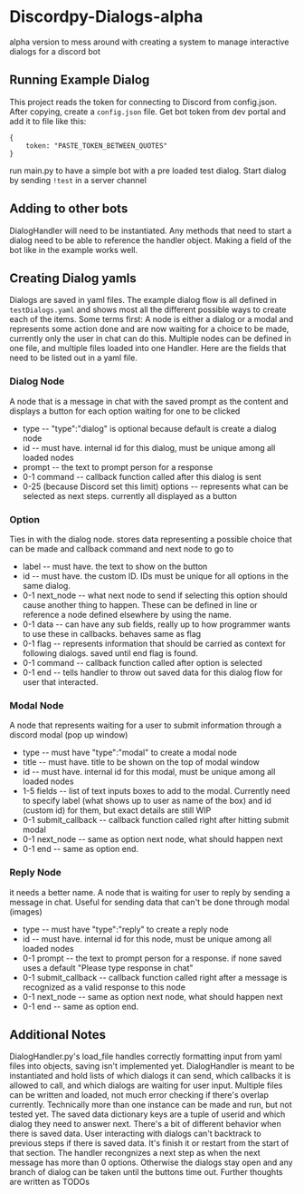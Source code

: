 # Discordpy-Dialogs-alpha
alpha version to mess around with creating a system to manage interactive dialogs for a discord bot


## Running Example Dialog
This project reads the token for connecting to Discord from config.json. After copying, create a `config.json` file. Get bot token from dev portal and add it to file like this:
```
{
    token: "PASTE_TOKEN_BETWEEN_QUOTES"
}
```
run main.py to have a simple bot with a pre loaded test dialog. Start dialog by sending `!test` in a server channel


## Adding to other bots
DialogHandler will need to be instantiated. Any methods that need to start a dialog need to be able to reference the handler object. Making a field of the bot like in the example works well.

## Creating Dialog yamls
Dialogs are saved in yaml files. The example dialog flow is all defined in `testDialogs.yaml` and shows most all the different possible ways to create each of the items. Some terms first: A node is either a dialog or a modal and represents some action done and are now waiting for a choice to be made, currently only the user in chat can do this. Multiple nodes can be defined in one file, and multiple files loaded into one Handler. Here are the fields that need to be listed out in a yaml file.

### Dialog Node
A node that is a message in chat with the saved prompt as the content and displays a button for each option waiting for one to be clicked
* type -- "type":"dialog" is optional because default is create a dialog node
* id  -- must have. internal id for this dialog, must be unique among all loaded nodes
* prompt -- the text to prompt person for a response
* 0-1 command -- callback function called after this dialog is sent
* 0-25 (because Discord set this limit) options -- represents what can be selected as next steps. currently all displayed as a button

### Option
Ties in with the dialog node. stores data representing a possible choice that can be made and callback command and next node to go to
* label -- must have. the text to show on the button
* id -- must have. the custom ID. IDs must be unique for all options in the same dialog. 
* 0-1 next_node -- what next node to send if selecting this option should cause another thing to happen. These can be defined in line or reference a node defined elsewhere by using the name.
* 0-1 data -- can have any sub fields, really up to how programmer wants to use these in callbacks. behaves same as flag
* 0-1 flag -- represents information that should be carried as context for following dialogs. saved until end flag is found.
* 0-1 command -- callback function called after option is selected
* 0-1 end -- tells handler to throw out saved data for this dialog flow for user that interacted.

### Modal Node
A node that represents waiting for a user to submit information through a discord modal (pop up window)
* type -- must have "type":"modal" to create a modal node
* title -- must have. title to be shown on the top of modal window
* id -- must have. internal id for this modal, must be unique among all loaded nodes
* 1-5 fields -- list of text inputs boxes to add to the modal. Currently need to specify label (what shows up to user as name of the box) and id (custom id) for them, but exact details are still WIP
* 0-1 submit_callback -- callback function called right after hitting submit modal
* 0-1 next_node -- same as option next node, what should happen next
* 0-1 end -- same as option end.

### Reply Node
it needs a better name. A node that is waiting for user to reply by sending a message in chat. Useful for sending data that can't be done through modal (images)
* type -- must have "type":"reply" to create a reply node
* id -- must have. internal id for this node, must be unique among all loaded nodes
* 0-1 prompt -- the text to prompt person for a response. if none saved uses a default "Please type response in chat"
* 0-1 submit_callback -- callback function called right after a message is recognized as a valid response to this node
* 0-1 next_node -- same as option next node, what should happen next
* 0-1 end -- same as option end.

## Additional Notes
DialogHandler.py's load_file handles correctly formatting input from yaml files into objects, saving isn't implemented yet.
DialogHandler is meant to be instantiated and hold lists of which dialogs it can send, which callbacks it is allowed to call, and which dialogs are waiting for user input. Multiple files can be written and loaded, not much error checking if there's overlap currently. Technically more than one instance can be made and run, but not tested yet.
The saved data dictionary keys are a tuple of userid and which dialog they need to answer next. There's a bit of different behavior when there is saved data. User interacting with dialogs can't backtrack to previous steps if there is saved data. It's finish it or restart from the start of that section. The handler recongnizes a next step as when the next message has more than 0 options. Otherwise the dialogs stay open and any branch of dialog can be taken until the buttons time out.
Further thoughts are written as TODOs